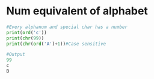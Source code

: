 <h1>Num equivalent of alphabet</h1>

```python
#Every alphanum and special char has a number
print(ord('c'))
print(chr(99))
print(chr(ord('A')+1))#Case sensitive

#Output
99
c
B
```

